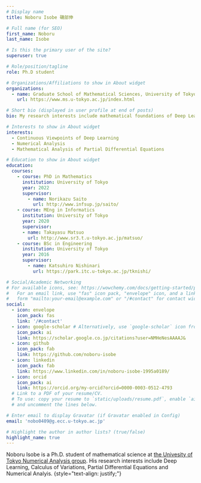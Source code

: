 ```yaml
---
# Display name
title: Noboru Isobe 磯部伸

# Full name (for SEO)
first_name: Noboru
last_name: Isobe

# Is this the primary user of the site?
superuser: true

# Role/position/tagline
role: Ph.D student

# Organizations/Affiliations to show in About widget
organizations:
  - name: Graduate School of Mathematical Sciences, University of Tokyo
    url: https://www.ms.u-tokyo.ac.jp/index.html

# Short bio (displayed in user profile at end of posts)
bio: My research interests include mathematical foundations of Deep Learning.

# Interests to show in About widget
interests:
  - Continuous Viewpoints of Deep Learning
  - Numerical Analysis
  - Mathematical Analysis of Partial Differential Equations

# Education to show in About widget
education:
  courses:
    - course: PhD in Mathematics
      institution: University of Tokyo
      year: 2022
      supervisor: 
        - name: Norikazu Saito
          url: http://www.infsup.jp/saito/
    - course: MEng in Informatics
      institution: University of Tokyo
      year: 2020
      supervisor: 
      - name: Takayasu Matsuo
        url: http://www.sr3.t.u-tokyo.ac.jp/matsuo/
    - course: BSc in Engineering
      institution: University of Tokyo
      year: 2016
      supervisor: 
        - name: Katsuhiro Nishinari
          url: https://park.itc.u-tokyo.ac.jp/tknishi/

# Social/Academic Networking
# For available icons, see: https://wowchemy.com/docs/getting-started/page-builder/#icons
#   For an email link, use "fas" icon pack, "envelope" icon, and a link in the
#   form "mailto:your-email@example.com" or "/#contact" for contact widget.
social:
  - icon: envelope
    icon_pack: fas
    link: '/#contact'
  - icon: google-scholar # Alternatively, use `google-scholar` icon from `ai` icon pack
    icon_pack: ai
    link: https://scholar.google.co.jp/citations?user=NMHeNesAAAAJ&
  - icon: github
    icon_pack: fab
    link: https://github.com/noboru-isobe
  - icon: linkedin
    icon_pack: fab
    link: https://www.linkedin.com/in/noboru-isobe-1995a0189/
  - icon: orcid
    icon_pack: ai
    link: https://orcid.org/my-orcid?orcid=0000-0003-0512-4793
  # Link to a PDF of your resume/CV.
  # To use: copy your resume to `static/uploads/resume.pdf`, enable `ai` icons in `params.yaml`,
  # and uncomment the lines below.

# Enter email to display Gravatar (if Gravatar enabled in Config)
email: 'nobo0409@g.ecc.u-tokyo.ac.jp'

# Highlight the author in author lists? (true/false)
highlight_name: true
---
```


Noboru Isobe is a Ph.D. student of mathematical science at [the Univesity of Tokyo Numerical Analysis group](https://sites.google.com/g.ecc.u-tokyo.ac.jp/utms-nag/%E3%83%9B%E3%83%BC%E3%83%A0?authuser=0). His research interests include Deep Learning, Calculus of Variations, Partial Differential Equations and Numerical Analyis.
{style="text-align: justify;"}
